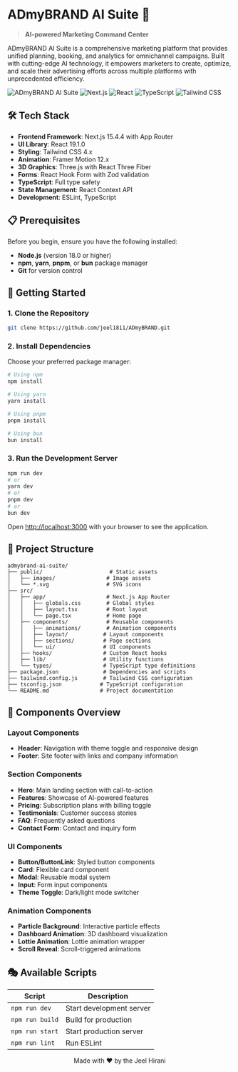 # ADmyBRAND AI Suite 🚀

> **AI-powered Marketing Command Center**

ADmyBRAND AI Suite is a comprehensive marketing platform that provides unified planning, booking, and analytics for omnichannel campaigns. Built with cutting-edge AI technology, it empowers marketers to create, optimize, and scale their advertising efforts across multiple platforms with unprecedented efficiency.

![ADmyBRAND AI Suite](https://img.shields.io/badge/ADmyBRAND-AI%20Suite-blue?style=for-the-badge)
![Next.js](https://img.shields.io/badge/Next.js-15.4.4-black?style=for-the-badge&logo=next.js)
![React](https://img.shields.io/badge/React-19.1.0-blue?style=for-the-badge&logo=react)
![TypeScript](https://img.shields.io/badge/TypeScript-5.x-blue?style=for-the-badge&logo=typescript)
![Tailwind CSS](https://img.shields.io/badge/Tailwind-4.x-38B2AC?style=for-the-badge&logo=tailwind-css)

## 🛠️ Tech Stack

- **Frontend Framework**: Next.js 15.4.4 with App Router
- **UI Library**: React 19.1.0
- **Styling**: Tailwind CSS 4.x
- **Animation**: Framer Motion 12.x
- **3D Graphics**: Three.js with React Three Fiber
- **Forms**: React Hook Form with Zod validation
- **TypeScript**: Full type safety
- **State Management**: React Context API
- **Development**: ESLint, TypeScript

## 📋 Prerequisites

Before you begin, ensure you have the following installed:

- **Node.js** (version 18.0 or higher)
- **npm**, **yarn**, **pnpm**, or **bun** package manager
- **Git** for version control

## 🚀 Getting Started

### 1. Clone the Repository

```bash
git clone https://github.com/jeel1811/ADmyBRAND.git
```

### 2. Install Dependencies

Choose your preferred package manager:

```bash
# Using npm
npm install

# Using yarn
yarn install

# Using pnpm
pnpm install

# Using bun
bun install
```

### 3. Run the Development Server

```bash
npm run dev
# or
yarn dev
# or
pnpm dev
# or
bun dev
```

Open [http://localhost:3000](http://localhost:3000) with your browser to see the application.

## 📁 Project Structure

```
admybrand-ai-suite/
├── public/                     # Static assets
│   ├── images/                # Image assets
│   └── *.svg                  # SVG icons
├── src/
│   ├── app/                   # Next.js App Router
│   │   ├── globals.css        # Global styles
│   │   ├── layout.tsx         # Root layout
│   │   └── page.tsx           # Home page
│   ├── components/            # Reusable components
│   │   ├── animations/        # Animation components
│   │   ├── layout/           # Layout components
│   │   ├── sections/         # Page sections
│   │   └── ui/               # UI components
│   ├── hooks/                # Custom React hooks
│   ├── lib/                  # Utility functions
│   └── types/                # TypeScript type definitions
├── package.json              # Dependencies and scripts
├── tailwind.config.js        # Tailwind CSS configuration
├── tsconfig.json            # TypeScript configuration
└── README.md                # Project documentation
```

## 🎨 Components Overview

### Layout Components
- **Header**: Navigation with theme toggle and responsive design
- **Footer**: Site footer with links and company information

### Section Components
- **Hero**: Main landing section with call-to-action
- **Features**: Showcase of AI-powered features
- **Pricing**: Subscription plans with billing toggle
- **Testimonials**: Customer success stories
- **FAQ**: Frequently asked questions
- **Contact Form**: Contact and inquiry form

### UI Components
- **Button/ButtonLink**: Styled button components
- **Card**: Flexible card component
- **Modal**: Reusable modal system
- **Input**: Form input components
- **Theme Toggle**: Dark/light mode switcher

### Animation Components
- **Particle Background**: Interactive particle effects
- **Dashboard Animation**: 3D dashboard visualization
- **Lottie Animation**: Lottie animation wrapper
- **Scroll Reveal**: Scroll-triggered animations

## 🎭 Available Scripts

| Script | Description |
|--------|-------------|
| `npm run dev` | Start development server |
| `npm run build` | Build for production |
| `npm run start` | Start production server |
| `npm run lint` | Run ESLint |

<div align="center">
  <p>Made with ❤️ by the Jeel Hirani</p>
</div>
